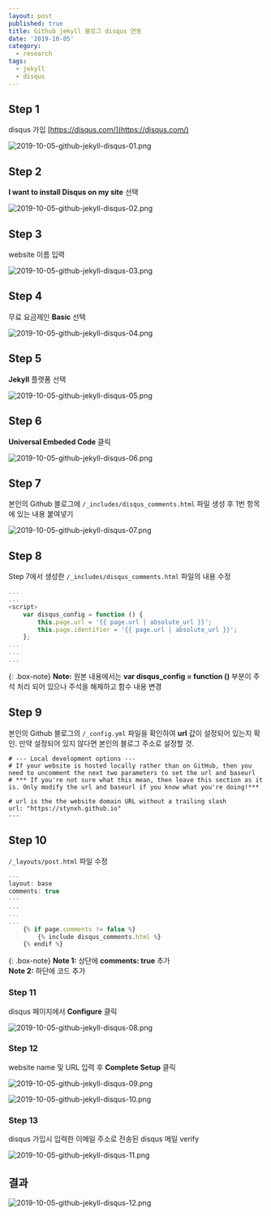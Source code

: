 ```yaml
---
layout: post
published: true
title: Github jekyll 블로그 disqus 연동
date: '2019-10-05'
category:
  - research
tags:
  - jekyll
  - disqus
---
```

## Step 1

disqus 가입 [https://disqus.com/](https://disqus.com/)

![2019-10-05-github-jekyll-disqus-01.png]({{site.baseurl}}/img/attached-post/2019-10-05-github-jekyll-disqus-01.png)


## Step 2

**I want to install Disqus on my site** 선택

![2019-10-05-github-jekyll-disqus-02.png]({{site.baseurl}}/img/attached-post/2019-10-05-github-jekyll-disqus-02.png)


## Step 3

website 이름 입력

![2019-10-05-github-jekyll-disqus-03.png]({{site.baseurl}}/img/attached-post/2019-10-05-github-jekyll-disqus-03.png)


## Step 4

무료 요금제인 **Basic** 선택

![2019-10-05-github-jekyll-disqus-04.png]({{site.baseurl}}/img/attached-post/2019-10-05-github-jekyll-disqus-04.png)


## Step 5

**Jekyll** 플랫폼 선택

![2019-10-05-github-jekyll-disqus-05.png]({{site.baseurl}}/img/attached-post/2019-10-05-github-jekyll-disqus-05.png)


## Step 6

**Universal Embeded Code** 클릭

![2019-10-05-github-jekyll-disqus-06.png]({{site.baseurl}}/img/attached-post/2019-10-05-github-jekyll-disqus-06.png)


## Step 7

본인의 Github 블로그에 `/_includes/disqus_comments.html` 파일 생성 후 1번 항목에 있는 내용 붙여넣기

![2019-10-05-github-jekyll-disqus-07.png]({{site.baseurl}}/img/attached-post/2019-10-05-github-jekyll-disqus-07.png)


## Step 8

Step 7에서 생성한 `/_includes/disqus_comments.html` 파일의 내용 수정
```javascript
...
...
<script>
	var disqus_config = function () {
    	this.page.url = '{{ page.url | absolute_url }}';
      	this.page.identifier = '{{ page.url | absolute_url }}';
    };    
...
...
...
```
{: .box-note}
**Note:** 원본 내용에서는 **var disqus_config = function ()** 부분이 주석 처리 되어 있으나 주석을 해제하고 함수 내용 변경


## Step 9

본인의 Github 블로그의 `/_config.yml` 파일을 확인하여 **url** 값이 설정되어 있는지 확인. 
만약 설정되어 있지 않다면 본인의 블로그 주소로 설정할 것.

```
# --- Local development options ---
# If your website is hosted locally rather than on GitHub, then you need to uncomment the next two parameters to set the url and baseurl
# *** If you're not sure what this mean, then leave this section as it is. Only modify the url and baseurl if you know what you're doing!***

# url is the the website domain URL without a trailing slash
url: "https://stynxh.github.io"
---
```


## Step 10

`/_layouts/post.html` 파일 수정

```javascript
---
layout: base
comments: true
---
...
...
...
    {% if page.comments != false %}
	    {% include disqus_comments.html %}
    {% endif %}  
```

{: .box-note}
**Note 1:** 상단에 **comments: true** 추가  
**Note 2:** 하단에 코드 추가


### Step 11

disqus 페이지에서 **Configure** 클릭

![2019-10-05-github-jekyll-disqus-08.png]({{site.baseurl}}/img/attached-post/2019-10-05-github-jekyll-disqus-08.png)


### Step 12

website name 및 URL 입력 후 **Complete Setup** 클릭

![2019-10-05-github-jekyll-disqus-09.png]({{site.baseurl}}/img/attached-post/2019-10-05-github-jekyll-disqus-09.png)

![2019-10-05-github-jekyll-disqus-10.png]({{site.baseurl}}/img/attached-post/2019-10-05-github-jekyll-disqus-10.png)


### Step 13

disqus 가입시 입력한 이메일 주소로 전송된 disqus 메일 verify

![2019-10-05-github-jekyll-disqus-11.png]({{site.baseurl}}/img/attached-post/2019-10-05-github-jekyll-disqus-11.png)


## 결과

![2019-10-05-github-jekyll-disqus-12.png]({{site.baseurl}}/img/attached-post/2019-10-05-github-jekyll-disqus-12.png)
